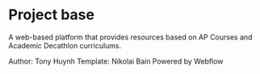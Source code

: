 # Project base

A web-based platform that provides resources based on AP Courses and Academic Decathlon curriculums.

Author: Tony Huynh
Template: Nikolai Bain
Powered by Webflow
